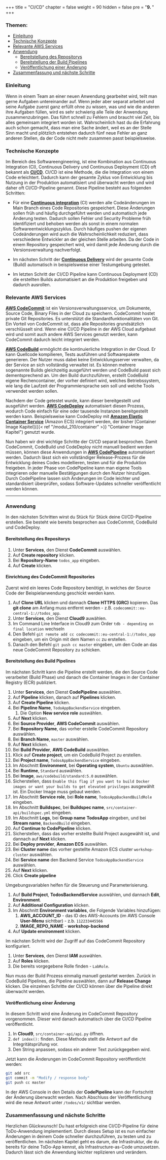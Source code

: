 +++
title = "CI/CD"
chapter = false
weight = 90
hidden = false
pre = "<b>9. </b>"
+++

### Themen:
- [Einleitung](#einleitung)
- [Technische Konzepte](#technische-konzepte)
- [Relevante AWS Services](#relevante-aws-services)
- [Anwendung](#anwendung)
   - [Bereitstellung des Repositorys](#bereitstellung-des-repositorys)
   - [Bereitstellung der Build Pipelines](#bereitstellung-des-build-pipelines)
   - [Veröffentlichung einer Änderung](#veröffentlichung-einer-änderung)
- [Zusammenfassung und nächste Schritte](#zusammenfassung-und-nächste-schritte)

### Einleitung
Wenn in einem Team an einer neuen Anwendung gearbeitet wird, teilt man gerne Aufgaben untereinander auf. Wenn jeder aber separat arbeitet und seine Aufgabe zuerst ganz erfüllt ohne zu wissen, was und wie die anderen ihre Aufgaben füllen, wird es sehr schwierig alle Teile der Anwendung zusammenzubringen. Das führt schnell zu Fehlern und braucht viel Zeit, bis alles gemeinsam integriert worden ist. Wahrscheinlich hast du die Erfahrung auch schon gemacht, dass man eine Sache ändert, weil es an der Stelle Sinn macht und plötzlich entstehen dadurch fünf neue Fehler an ganz anderen Stellen, da der Code nicht mehr zusammen passt beispielsweise.

### Technische Konzepte
Im Bereich des Softwareengineering, ist eine Kombination aus Continuous Integration (CI), Continuous Delivery und Continuous Deployment (CD) oft bekannt als **[CI/CD](https://en.wikipedia.org/wiki/CI/CD)**. CI/CD ist eine Methode, die die Integration von einem Code erleichtert. Dadurch kann der gesamte Zyklus von Entwicklung bis Nutzung in der Produktion automatisiert und überwacht werden und wird daher oft CI/CD-Pipeline genannt. Diese Pipeline besteht aus folgenden Schritten:

-	Für eine **[Continuous integration](https://www.plusserver.com/blog/was-bedeutet-ci-cd-in-der-entwicklung)** (CI) werden alle Codeänderungen im Main Branch eines Code Repositories gespeichert. Diese Änderungen sollen früh und häufig durchgeführt werden und automatisch jede Änderung testen. Dadurch sollen Fehler und Security Probleme früh identifiziert und behoben werden als sonst in einem normalen Softwareentwicklungszyklus. Durch häufiges pushen der eigenen Codeänderungen wird auch die Wahrscheinlichkeit reduziert, dass verschiedene Entwickler an der gleichen Stelle arbeiten. Da der Code in einem Repository gespeichert wird, wird damit jede Änderung durch die Versionsverwaltung nachverfolgt. 

-	Im nächsten Schritt der **[Continuous Delivery](https://en.wikipedia.org/wiki/Continuous_delivery)** wird der gesamte Code (Build) automatisch in beispielsweise einer Testumgebung getestet. 

-	Im letzten Schritt der CI/CD Pipeline kann Continuous Deployment (CD) die erstellten Builds automatisiert an die Produktion freigeben und dadurch ausrollen. 


### Relevante AWS Services
**[AWS CodeCommit](https://docs.aws.amazon.com/codecommit/latest/userguide/welcome.html)** ist ein Versionsverwaltungsservice, um Dokumente, Source Code, Binary Files in der Cloud zu speichern. CodeCommit hostet private Git Repositories. Es unterstützt die Standardfunktionalitäten von Git. Ein Vorteil von CodeCommit ist, dass alle Repositories grundsätzlich verschlüsselt sind. Wenn eine CI/CD Pipeline in der AWS Cloud aufgebaut wird und somit auch andere AWS Services genutzt werden, kann CodeCommit dadurch leicht integriert werden.

**[AWS CodeBuild](https://aws.amazon.com/de/codebuild/faqs/?nc=sn&loc=5)** ermöglicht die kontinuierliche Integration in der Cloud. Er kann Quellcode kompilieren, Tests ausführen und Softwarepakete generieren. Der Nutzer muss dabei keine Entwicklungsserver verwalten, da der Service an sich vollständig verwaltet ist. Es können mehrere sogenannte Builds gleichzeitig ausgeführt werden und CodeBuild passt sich dementsprechend an. Um den Build durchzuführen, erstellt CodeBuild eigene Rechencontainer, der vorher definiert wird, welches Betriebssystem, wie lang die Laufzeit der Programmiersprache sein soll und welche Tools verwendet werden sollen. 

Nachdem der Code getestet wurde, kann dieser bereitgestellt und ausgeführt werden. **[AWS CodeDeploy](/https://aws.amazon.com/de/codedeploy/faqs/?nc=sn&loc=6)** automatisiert diesen Prozess, wodurch Code einfach für eine oder tausende Instanzen bereitgestellt werden kann. Beispielsweise kann CodeDeploy mit **[Amazon Elastic Container Service](https://docs.aws.amazon.com/de_de/AmazonECS/latest/developerguide/Welcome.html)** (Amazon ECS) integriert werden, der bisher [Container Image Kapitel]({{< ref "/modul_210/container" >}} "Container Image Kapitel") genutzt wurde.

Nun haben wir drei wichtige Schritte der CI/CD separat besprochen. Damit CodeCommit, CodeBuild und CodeDeploy nicht manuell bedient werden müssen, können diese Anwendungen in **[AWS CodePipeline](https://aws.amazon.com/de/codepipeline/faqs/?nc=sn&loc=5)** automatisiert werden. Dadurch lässt sich ein vollständiger Release-Prozess für die Entwicklung deines Codes modellieren, testen und für die Produktion freigeben. In jeder Phase von CodePipeline kann man eigene Tools integrieren oder manuelle Bestätigungen durch den Nutzer hinzufügen. Durch CodePipeline lassen sich Änderungen im Code leichter und standardisiert überprüfen, sodass Software-Updates schneller veröffentlicht werden können.
___

### Anwendung
In den nächsten Schritten wirst du Stück für Stück deine CI/CD-Pipeline erstellen. Sie besteht wie bereits besprochen aus CodeCommit, CodeBuild und CodeDeploy.

#### Bereitstellung des Repositorys

1. Unter **Services**, den Dienst **CodeCommit** auswählen.
1. Auf **Create repository** klicken.
1. Bei **Repository-Name** ``todos_app`` eingeben.
1. Auf **Create** klicken.

#### Einrichtung des CodeCommit Repositories 
Zuerst wird ein leeres Code Repository benötigt, in welches der Source Code der Beispielanwendung geschickt werden kann.

1. Auf **Clone URL** klicken und dannach **Clone HTTPS (GRC)** kopieren.  Das **git clone** am Anfang muss entfernt werden - z.B. ``codecommit::eu-central-1://todos_app``.
1. Unter **Services**, den Dienst **Cloud9** auwählen.
1. Im Command Line Interface in Cloud9 zum Order `tdb - depending on final location` wechseln
1. Den Befehl `git remote add cc codecommit::eu-central-1://todos_app` eingeben, um ein Origin mit dem Namen `cc` zu erstellen. 
1. Danach den Befehl `git push cc master` eingeben, um den Code an das neue CodeCommit Repository zu schicken.

#### Bereitstellung des Build Pipelines

Im nächsten Schritt kann die Pipeline erstellt werden, die den Source Code verarbeitet (Build Phase) und danach die Container Images in der Container Registry (ECR) publiziert.

<!-- Firstly, we setup an application & deployment group:
1. From the services menu, search for **CodePipeline** and select the service
1. From **CodeDeploy**, **Getting started**, select **Create application**
   1. In **Project name**, enter **TodosAppBackendService**
   1. In **Compute platform**, select **Amazon ECS**
   1. Select **Create application**
1. Click on the application you've just created, and within **Deployment groups**, select **Create deployment group**
1. For **Enter a deployment group name**, enter **TodosAppBackendService** -->

1. Unter **Services**, den Dienst **CodePipeline** auswählen.
2. Auf **Pipeline** klicken, danach auf **Pipelines** klicken.
3. Auf **Create Pipeline** klicken.
4. Bei **Pipeline Name**, `TodoAppBackendService` eingeben.
   1. Die Option **New service role** auswählen.
5. Auf **Next** klicken.
6. Bei **Source Provider**, **AWS CodeCommit** auswählen.
7. Bei **Repository Name**, das vorher erstelle CodeCommit Repository auswählen.
8. Bei **Branch Name**, `master` auswählen.
9. Auf **Next** klicken.
10. Bei **Build Provider**, **AWS CodeBuild** auswählen.
11. Klick auf **Create project**, um ein CodeBuild Project zu erstellen.
   1. Bei **Project name**, ``TodosAppBackendService`` eingeben.
   2. Im Abschnitt **Environment**, bei **Operating system**,  ``Ubuntu`` auswählen.
   3. Bei **Runtime**, ``Standard`` auswählen.
   4. Bei **Image**, ``aws/codebuild/standard:5.0`` auswählen.
   5. Sicherstellen, dass  ``Enable this flag if you want to build Docker images or want your builds to get elevated privileges`` ausgewählt ist. Ein Docker Image muss gebaut werden.
   6. Im Abschnitt **Service role**, bei **Role name**, ``TodosAppBackendBuildRole`` eingeben.
   7. Im Abschnitt **Buildspec**, bei **Buildspec name**, `src/container-api/buildspec.yml` eingeben.
   8. Im Abschnitt **Logs**, bei **Group name** **TodosApp** eingeben, und bei **Stream name**, ``BackendBuild`` eingeben.
   9. Auf **Continue to CodePipeline** klicken.
12. Sicherstellen, dass das vorher erstellte Build Project ausgewählt ist, und dannach auf **Next** klicken.
   10. Bei **Deploy provider**, **Amazon ECS** auswählen.
   11. Bei **Cluster name** das vorher gestellte Amazon ECS cluster `workshop-cluster` auswählen.
   12. Bei **Service name** den Backend Service `TodosAppBackendService` auswählen.
   13. Auf **Next** klicken.
13. Click **Create pipeline**

Umgebungsvariablen helfen für die Steuerung und Parameterisierung.

1. Auf **Build Project**, **TodosBackendService** auswählen, und dannach **Edit**, **Environment**.
1. Auf **Additional Configuration** klicken.
1. Im Abschnitt **Environment variables**, die Folgende Variables hinzufügen:
   1. **AWS_ACCOUNT_ID** - das ID des AWS-Accounts (im AWS Console **User-Menu** sichtbar) - z.b. `112233445566`
   1. **IMAGE_REPO_NAME** - **workshop-backend**
1. Auf **Update environment** klicken.

Im nächsten Schritt wird der Zugriff auf das CodeCommit Repository konfiguriert.

1. Unter **Services**, den Dienst **IAM** auswählen.
1. Auf **Roles** klicken.
1. Die bereits vorgegebene Rolle finden - `LabRole`.

Nun muss der Build Prozess einmalig manuell gestartet werden. Zurück in CodeBuild Pipelines, die Pipeline auswählen, dann auf **Release Change** klicken. Die einzelnen Schritte der CI/CD können über die Pipeline direkt überwacht werden.

#### Veröffentlichung einer Änderung 

In diesem Schritt wird eine Änderung im CodeCommit Repository vorgenommen. Dieser wird danach automatisch über die CI/CD Pipeline veröffentlicht.

1. In **Cloud9**, `src/container-api/api.py` öffnen. 
1. `def index():` finden. Diese Methode stellt die Antwort auf die Integritätsprüfung vor. 
1. Den String anpassen, sodass ein anderer Text zurückgegeben wird.

Jetzt kann die Änderungen im CodeCommit Repository veröffentlicht werden:

```bash
git add src
git commit -m "Modify / response body"
git push cc master
```

In der AWS Console in den Details der **CodePipeline** kann der Fortschritt der Änderung überwacht werden. Nach Abschluss der Veröffentlichung wird die neue Antwort unter `/todos/v1/` sichtbar werden.

### Zusammenfassung und nächste Schritte
Herzlichen Glückwunsch! Du hast erfolgreich eine CI/CD-Pipeline für deine ToDo-Anwendung implementiert. Durch dieses Setup ist es nun einfacher Änderungen in deinem Code schneller durchzuführen, zu testen und zu veröffentlichen. Im nächsten Kapitel geht es darum, die Infrastruktur, die du bereits für deine ToDo-App kennst, als Infrastructure-as-Code umzusetzen. Dadurch lässt sich die Anwendung leichter replizieren und verändern.